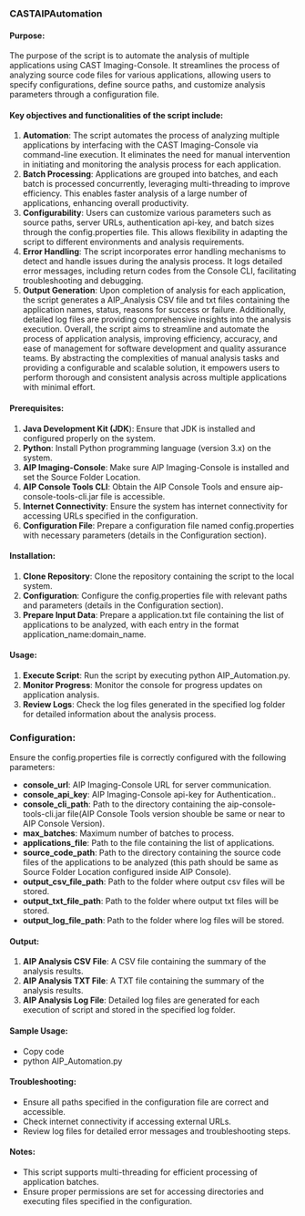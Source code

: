 
### **CASTAIPAutomation**

####  **Purpose:**
The purpose of the script is to automate the analysis of multiple applications using CAST Imaging-Console. It streamlines the process of analyzing source code files for various applications, allowing users to specify configurations, define source paths, and customize analysis parameters through a configuration file. 

#### **Key objectives and functionalities of the script include:**
1.	**Automation**: The script automates the process of analyzing multiple applications by interfacing with the CAST Imaging-Console via command-line execution. It eliminates the need for manual intervention in initiating and monitoring the analysis process for each application.
2.	**Batch Processing**: Applications are grouped into batches, and each batch is processed concurrently, leveraging multi-threading to improve efficiency. This enables faster analysis of a large number of applications, enhancing overall productivity.
3.	**Configurability**: Users can customize various parameters such as source paths, server URLs, authentication api-key, and batch sizes through the config.properties file. This allows flexibility in adapting the script to different environments and analysis requirements.
4.	**Error Handling**: The script incorporates error handling mechanisms to detect and handle issues during the analysis process. It logs detailed error messages, including return codes from the Console CLI, facilitating troubleshooting and debugging.
5.	**Output Generation**: Upon completion of analysis for each application, the script generates a AIP_Analysis CSV file and txt files containing the application names, status, reasons for success or failure. Additionally, detailed log files are providing comprehensive insights into the analysis execution.
Overall, the script aims to streamline and automate the process of application analysis, improving efficiency, accuracy, and ease of management for software development and quality assurance teams. By abstracting the complexities of manual analysis tasks and providing a configurable and scalable solution, it empowers users to perform thorough and consistent analysis across multiple applications with minimal effort.
 
#### **Prerequisites:**
1.	**Java Development Kit (JDK**): Ensure that JDK is installed and configured properly on the system.
2.	**Python**: Install Python programming language (version 3.x) on the system.
3.	**AIP Imaging-Console**: Make sure AIP Imaging-Console is installed and set the Source Folder Location.
4.	**AIP Console Tools CLI**: Obtain the AIP Console Tools and ensure aip-console-tools-cli.jar file is accessible.
5.	**Internet Connectivity**: Ensure the system has internet connectivity for accessing URLs specified in the configuration.
6.	**Configuration File**: Prepare a configuration file named config.properties with necessary parameters (details in the Configuration section).

#### **Installation:**
1.	**Clone Repository**: Clone the repository containing the script to the local system.
2.	**Configuration**: Configure the config.properties file with relevant paths and parameters (details in the Configuration section).
3.	**Prepare Input Data**: Prepare a application.txt file containing the list of applications to be analyzed, with each entry in the format application_name:domain_name.

#### **Usage:**
1.	**Execute Script**: Run the script by executing python AIP_Automation.py.
2.	**Monitor Progress**: Monitor the console for progress updates on application analysis.
3.	**Review Logs**: Check the log files generated in the specified log folder for detailed information about the analysis process.

### **Configuration:**
Ensure the config.properties file is correctly configured with the following parameters:

- **console_url**: AIP Imaging-Console URL for server communication.
- **console_api_key**: AIP Imaging-Console api-key for Authentication..
- **console_cli_path**: Path to the directory containing the aip-console-tools-cli.jar file(AIP Console Tools version shouble be same or near to AIP Console Version).
- **max_batches**: Maximum number of batches to process.
- **applications_file**: Path to the file containing the list of applications.
- **source_code_path**: Path to the directory containing the source code files of the applications to be analyzed (this path should be same as Source Folder Location configured inside AIP Console).
- **output_csv_file_path**: Path to the folder where output csv files will be stored.
- **output_txt_file_path**: Path to the folder where output txt files will be stored.
- **output_log_file_path**: Path to the folder where log files will be stored.


#### **Output:**
1.	**AIP Analysis CSV File**: A CSV file containing the summary of the analysis results.
2.	**AIP Analysis TXT File**: A TXT file containing the summary of the analysis results.
3.	**AIP Analysis Log File**: Detailed log files are generated for each execution of script and stored in the specified log folder.

#### **Sample Usage:**

- Copy code
- python AIP_Automation.py

#### **Troubleshooting:**
- Ensure all paths specified in the configuration file are correct and accessible.
- Check internet connectivity if accessing external URLs.
- Review log files for detailed error messages and troubleshooting steps.

#### **Notes:**
- This script supports multi-threading for efficient processing of application batches.
- Ensure proper permissions are set for accessing directories and executing files specified in the configuration.
